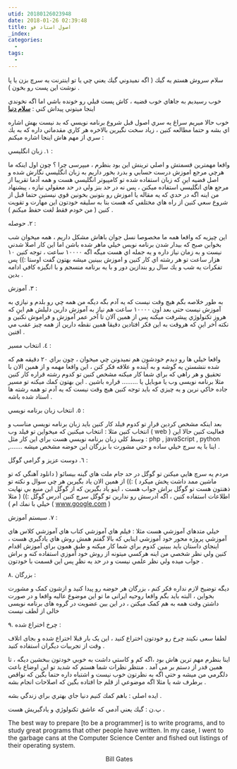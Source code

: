 ```yaml
---
utid: 20180126023948
date: 2018-01-26 02:39:48
title: اصول استاد فو
_index:
categories:
  -
tags:
  -
---
```

سلام سروش هستم يه گيك ( اگه نميدوني گيك يعني چي يا تو اينترنت يه سرچ بزن يا پا نوشت اين پست رو بخون ) .

خوب رسيديم به جاهاي خوب قضيه ، كاش پست قبلي رو خونده باشي اما اگه نخوندي اينجا ميتوني پيداش كني : [**سلام دنیا**](http://3nzo.com/farsi/سلام-دنیا/)

خوب حالا ميريم سراغ يه سري اصول قبل شروع برنامه نويسي كه بد نيست بهش اشاره اي بشه و حتما مطالعه كنين ، زياد سخت نگيرين بالاخره هر كاري مقدماتي داره كه به  يك سري از مهم هاش اينجا اشاره ميكنم :

١. زبان انگليسي :

واقعا مهمترين قسمتش و اصلي ترينش اين بود بنظرم ، میپرسی چرا ؟
چون اول اينكه ما هرچي مرجع اموزش درست حسابي و بدرد بخور داريم به زبان انگليسي نگارش شده و اصل قضيه اينِ كه زبان استفاده شده تو كامپيوتر انگليسي هست و همه آدما تقريبا از مرجع هاي انگليسي استفاده ميكنن ، پس نه در حد بنز ولي در حد معقولي نيازه ، پيشنهاد من اينه اگه در حدي كه يه مقاله يا اموزش رو بتونين بخونين قوي نيستين حتما قبل از شروع سعي كنين از راه هاي مختلفي كه هست بنا به سليقه خودتون اين مهارت و تقويت كنين ( من خودم فقط لغت حفظ ميكنم ) .

٢. حوصله :

اين چيزيه كه واقعا همه ما مخصوصا نسل جوان باهاش مشكل داريم ، همه ميخوان شب بخوابن صبح که بيدار شدن برنامه نويس خيلي ماهر شده باشن اما اين كار اصلا شدني نيست و به زمان نياز داره و يه جمله اي هست ميگه اگه ١٠٠٠٠ ساعت ، توجه كنين ١٠ هزار ساعت تو هر رشته اي كار كنين و اموزش ببينين ميشه بهتون گفت اوستا :))
پس تفكرات يه شب و يك سال رو بندازين دور و با يه برنامه منسجم و با انگيزه كافي ادامه بدين .

٣. آموزش :

به طور خلاصه بگم هيچ وقت نيست كه يه آدم بگه ديگه من همه چي رو بلدم و نيازي به آموزش نيست حتي بعد اون ١٠٠٠٠ ساعت هم نياز به آموزش دارين دليلش هم اينِ كه هروز تكنولوژي پيشرفت ميكنه پس از همين آلان تا آخر عمر آموزش و فراموش نكنين و نكته آخر اينِ كه هروقت به اين فكر افتادين دقيقا همين نقطه دارين از همه چيز عقب مي افتين .

٤. انتخاب مسير :

واقعا خيلي ها رو ديدم خودشون هم نميدونن چي ميخوان ، چون براي ٢٠ دقيقه هم كه شده ننشستن يه گوشه و به آينده و علاقه فكر كنن ، اين واقعا مهمه و از همين الان با تحقيق و هر راهي كه براي شما كار ميكنه مشخص كنين تو كدوم رشته قراره كار كنين مثلا برنامه نويسی وب يا موبايل يا ……… قراره باشين .
اين بهتون كمك ميكنه تو مسير جاده خاكي نرين و يه چيزي كه بايد توجه كنين هيچ وقت نيست كه يه آدم تو همه رشته ها استاد شده باشه .

٥. انتخاب زبان برنامه نويسي :

بعد اينكه مشخص كردين قرارِ تو كدوم فيلد كار كنين بايد زبان برنامه نويسي مناسب و انتخاب كنين مثلا :
انتخاب ميكنين كه ميخواين تو فيلد وب ( web ) فعاليت كنين حالا اين وسط كلي زبان برنامه نويسي هست براي اين كار مثل :
php , javaScript , python ,.......
اينا با يه سرچ خيلي ساده و حتي مشورت با بزرگان اين حوضه مشخص ميشه .

٦. دوست عزيز و گرامي گوگل :

مردم يه سرچ هايي ميكنن تو گوگل در حد جام ملت هاي گینه بیسائو ( دانلود آهنگي كه تو ماشين ممد داشت پخش ميكرد ) :))
از همين الان ياد بگيرين هر چي سوال و نكته تو ذهنتون هست تو گوگل براش جواب هست ، اينو ياد بگيرين كه از گوگل اين منبع بي نهايت اطلاعات استفاده كنين ، اگه آدرسش رو ندارين تو گوگل سرچ كنين آدرس گوگل :)) ( مثلا خيلي با نمك ام ) ( www.google.com )

٧. سيستم آموزش :

خيلي متدهاي آموزشي هست مثلا :
فيلم هاي آموزشي
كتاب هاي آموزشي
كلاس هاي آموزشي
پروژه محور
خود آموزشي
اينايي كه بالا گفتم همش روش هاي يادگيري هست ، اينجاي داستان بايد ببينين كدوم براي شما كار ميكنه و طبق همون براي آموزش اقدام كنين ولي نظر شخصي من اينه هركسي ميتونه از روش خود آموزي استفاده كنه و براش جواب ميده ولي نظر علمي نيست و در حد يه نظرِ پس اين قسمت با خودتون .

۸. بزرگان :

دیگه توضیح لازم نداره فکر کنم ، بزرگان هر حوضه رو پیدا کنید و ازشون کمک و مشورت بخواین ، البته باید بگم واقعا روحیه ایرانی ما تو این موضوع عالیه واقعا و در صورت داشتن وقت همه به هم کمک میکنن ، در این بین عضویت در گروه های برنامه نویسی خالی از لطف نیست

۹. چرخ اختراع شده :

لطفا سعی نکیند چرخ رو خودتون اختراع کنید ، این یک بار قبلا اختراع شده و بجای اتلاف وقت از تجربیات دیگران استفاده کنید .


اينا بنظرم مهم ترين هاش بود ،اگه كم و كاستي داشت به خوبي خودتون ببخشين ديگه ، تا همين قدر از دستم بر می آمد . منتظر نظرات شما هستم كه شديد تو اين اوضاع باعث دلگرمي من ميشه و حتي اگه به نظرتون خوب نيست و اشتباه داره حتما بگين كه نواقص برطرف شه يا مثلا اگه موضوعي از قلم جا افتاده بگین كه اصلاحات انجام بشه .

ايده اصلی :  باهم كمك كنيم دنيا جاي بهتري براي زندگي بشه .

پ.ن : گيك يعني آدمي كه عاشق تكنولوژي و يادگيريش هست .

The best way to prepare [to be a programmer] is to write programs, and to study great programs that other people have written. In my case, I went to the garbage cans at the Computer Science Center and fished out listings of their operating system.
<center dir="ltr">Bill Gates</center>
